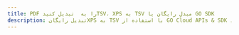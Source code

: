 ---title: PDF را به  تبدیل کنیدTSV، XPS به TSV مبدل رایگان یا GO SDKdescription: تبدیل رایگانXPS به TSV با استفاده از GO Cloud APIs & SDK همچنین اسناد PDF را در Cloud ایجاد، ویرایش و رندر کنید.---